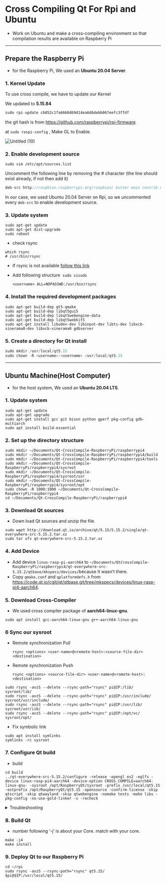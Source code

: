 # Cross Compiling Qt For Rpi and Ubuntu

- Work on Ubuntu and make a cross-compiling environment so that compilation results are available on Raspberry Pi

---

## Prepare the Raspberry Pi

- for the Raspberry Pi, We used an **Ubuntu 20.04 Server**.

### 1. Kernel Update

To use cross compile, we have to update our Kernel

We updated to **5.15.84**

```cpp
sudo rpi-update cb852c1fa6660d69d14ea6d6debb067eefc3ffdf
```

the git hash is from https://github.com/raspberrypi/rpi-firmware

at `sudo raspi-config` , Make GL to Enable.

![Untitled (10)](https://github.com/SEA-ME/SEA-ME-Students/assets/106136905/125f4905-2af6-48f5-bf70-2fa890db5b9f)

### 2. Enable development source

`sudo vim /etc/apt/sources.list` 

Uncomment the following line by removing the # character (the line should exist already, if not then add it)

```cpp
deb-src http://raspbian.raspberrypi.org/raspbian/ buster main contrib non-free rpi
```

In our case, we used Ubuntu 20.04 Server on Rpi, so we uncommented every `deb-src` to enable development source.

### 3. Update system

```
sudo apt-get update
sudo apt-get dist-upgrade
sudo reboot
```

- check rsync

```
which rsync
# /usr/bin/rsync
```

- If rsync is not available [follow this link](https://snapcraft.io/install/rsync/raspbian)
- Add following structure  `sudo visudo`
    
    ```
    <username> ALL=NOPASSWD:/usr/bin/rsync
    ```
    

### 4. Install the required development packages

```
sudo apt-get build-dep qt5-qmake
sudo apt-get build-dep libqt5gui5
sudo apt-get build-dep libqt5webengine-data
sudo apt-get build-dep libqt5webkit5
sudo apt-get install libudev-dev libinput-dev libts-dev libxcb-xinerama0-dev libxcb-xinerama0 gdbserver
```

### 5. Create a directory for Qt install

```cpp
sudo mkdir /usr/local/qt5.15
sudo chown -R <username>:<username> /usr/local/qt5.15
```

---

## Ubuntu Machine(Host Computer)

- for the host system, We used an **Ubuntu 20.04 LTS**.

### 1. Update system

```
sudo apt-get update
sudo apt-get upgrade
sudo apt-get install gcc git bison python gperf pkg-config gdb-multiarch
sudo apt install build-essential
```

### 2. **Set up the directory structure**

```
sudo mkdir ~/Documents/Qt-CrossCompile-RaspberryPi/raspberrypi4
sudo mkdir ~/Documents/Qt-CrossCompile-RaspberryPi/raspberrypi4/build
sudo mkdir ~/Documents/Qt-CrossCompile-RaspberryPi/raspberrypi4/tools
sudo mkdir ~/Documents/Qt-CrossCompile-RaspberryPi/raspberrypi4/sysroot
sudo mkdir ~/Documents/Qt-CrossCompile-RaspberryPi/raspberrypi4/sysroot/usr
sudo mkdir ~/Documents/Qt-CrossCompile-RaspberryPi/raspberrypi4/sysroot/opt
sudo chown -R 1000:1000 ~/Documents/Qt-CrossCompile-RaspberryPi/raspberrypi4
cd ~/Documents/Qt-CrossCompile-RaspberryPi/raspberrypi4
```

### 3. Download Qt sources

- Down load Qt sources and unzip the file.

```
sudo wget http://download.qt.io/archive/qt/5.15/5.15.2/single/qt-everywhere-src-5.15.2.tar.xz
sudo tar xfv qt-everywhere-src-5.15.2.tar.xz
```


### 4. Add Device

- Add device `linux-rasp-pi-aarch64` to `~/Documents/QtCrossCompile-RaspberryPi/raspberrypi4/qt-everywhere-src-5.15.2/qtbase/mkspecs/devices/`because It wasn’t there.
- Copy `qmake.conf` and `qplatformdefs.h` from https://code.qt.io/cgit/qt/qtbase.git/tree/mkspecs/devices/linux-rasp-pi4-aarch64.

### 5. Download Cross-Compiler

- We used cross compiler package of **aarch64-linux-gnu**.

```
sudo apt install gcc-aarch64-linux-gnu g++-aarch64-linux-gnu
```

### 6 Sync our sysroot

- Remote synchronization Pull
    
    `rsync <options> <user-name>@<remote-host>:<source-file-dir> <destination>`
    
- Remote synchronization Push
    
    `rsync <options> <source-file-dir> <user-name>@<romote-host>:<destination>`
    

```
sudo rsync -avzS --delete --rsync-path="rsync" pi@IP:/lib/ sysroot/lib/
sudo rsync -avzS --delete --rsync-path="rsync" pi@IP:/usr/include/ sysroot/usr/include/
sudo rsync -avzS --delete --rsync-path="rsync" pi@IP:/usr/lib/ sysroot/usr/iib/
sudo rsync -avzS --delete --rsync-path="rsync" pi@IP:/opt/vc/ sysroot/opt/
```

- Fix symbolic link

```
sudo apt install symlinks
symlinks -rc sysroot
```

### 7. Configure Qt build

- build

```
cd build
../qt-everywhere-src-5.15.2/configure -release -opengl es2 -eglfs -device linux-rasp-pi4-aarch64 -device-option CROSS_COMPILE=aarch64-linux-gnu- -sysroot /opt/RaspberryQt/sysroot -prefix /usr/local/qt5.15 -extprefix /opt/RaspberryQt/qt5.15 -opensource -confirm-license -skip qtscript -skip qtwayland -skip qtwebengine -nomake tests -make libs -pkg-config -no-use-gold-linker -v -recheck
```

<details>
<summary>Troubleshooting</summary>
<div markdown="1">
    
- To prevent error, I add these 3 lines at the top of `~/Documents/Qt-CrossCompile-RaspberryPi/qt-everywhere-src-5.15.0/qtbase/src/corelib/global/qglobal.h`
    
    ```
    #ifdef __cplusplus
    #include <limits>
    #endif
    ```

</div>
</details>



### 8. Build Qt

- number following ‘-j’ is about your Core. match with your core.

```
make -j4 
make install
```

### 9. Deploy Qt to our Raspberry Pi

```
cd ~/rpi
sudo rsync -avzS --rsync-path="rsync" qt5.15/ $pi@$IP:/usr/local/qt5.15/
```
